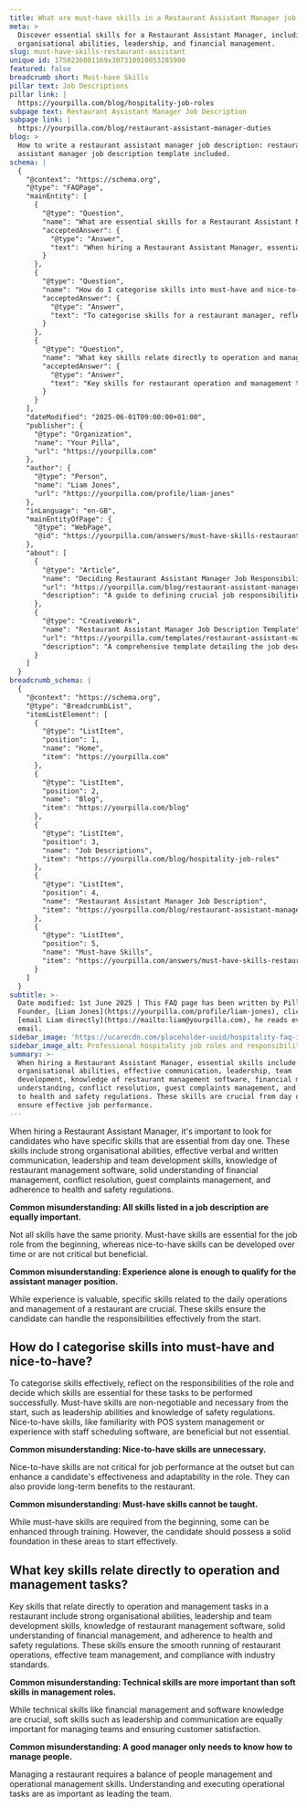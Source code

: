 ```yaml
---
title: What are must-have skills in a Restaurant Assistant Manager job description?
meta: >
  Discover essential skills for a Restaurant Assistant Manager, including
  organisational abilities, leadership, and financial management.
slug: must-have-skills-restaurant-assistant
unique id: 1750236081169x307310910053285900
featured: false
breadcrumb short: Must-have Skills
pillar text: Job Descriptions
pillar link: |
  https://yourpilla.com/blog/hospitality-job-roles
subpage text: Restaurant Assistant Manager Job Description
subpage link: |
  https://yourpilla.com/blog/restaurant-assistant-manager-duties
blog: >
  How to write a restaurant assistant manager job description: restaurant
  assistant manager job description template included.
schema: |
  {
    "@context": "https://schema.org",
    "@type": "FAQPage",
    "mainEntity": [
      {
        "@type": "Question",
        "name": "What are essential skills for a Restaurant Assistant Manager?",
        "acceptedAnswer": {
          "@type": "Answer",
          "text": "When hiring a Restaurant Assistant Manager, essential skills include: organisational abilities, effective communication, leadership, team development, knowledge of restaurant management software, financial management understanding, conflict resolution, guest complaints management, and adherence to health and safety regulations. These skills are crucial from day one to ensure effective job performance."
        }
      },
      {
        "@type": "Question",
        "name": "How do I categorise skills into must-have and nice-to-have for a restaurant manager?",
        "acceptedAnswer": {
          "@type": "Answer",
          "text": "To categorise skills for a restaurant manager, reflect on the role's responsibilities. Must-have skills, like leadership abilities and safety regulation knowledge, are essential from the start, while nice-to-have skills, such as POS management familiarity, are beneficial but not essential. Must-have skills are non-negotiable, ensuring immediate effectiveness, whereas nice-to-have skills can be developed over time."
        }
      },
      {
        "@type": "Question",
        "name": "What key skills relate directly to operation and management tasks in a restaurant?",
        "acceptedAnswer": {
          "@type": "Answer",
          "text": "Key skills for restaurant operation and management tasks include strong organisational abilities, leadership, team development skills, restaurant management software familiarity, solid understanding of financial management, and adherence to health and safety regulations. These skills are integral for managing daily operations, ensuring team efficiency, and maintaining industry compliance."
        }
      }
    ],
    "dateModified": "2025-06-01T09:00:00+01:00",
    "publisher": {
      "@type": "Organization",
      "name": "Your Pilla",
      "url": "https://yourpilla.com"
    },
    "author": {
      "@type": "Person",
      "name": "Liam Jones",
      "url": "https://yourpilla.com/profile/liam-jones"
    },
    "inLanguage": "en-GB",
    "mainEntityOfPage": {
      "@type": "WebPage",
      "@id": "https://yourpilla.com/answers/must-have-skills-restaurant-assistant"
    },
    "about": [
      {
        "@type": "Article",
        "name": "Deciding Restaurant Assistant Manager Job Responsibilities and Skills",
        "url": "https://yourpilla.com/blog/restaurant-assistant-manager-duties",
        "description": "A guide to defining crucial job responsibilities and necessary skills for a Restaurant Assistant Manager to ensure effective performance and operations."
      },
      {
        "@type": "CreativeWork",
        "name": "Restaurant Assistant Manager Job Description Template",
        "url": "https://yourpilla.com/templates/restaurant-assistant-manager-job-description",
        "description": "A comprehensive template detailing the job description for a Restaurant Assistant Manager to aid in accurate and efficient hiring."
      }
    ]
  }
breadcrumb_schema: |
  {
    "@context": "https://schema.org",
    "@type": "BreadcrumbList",
    "itemListElement": [
      {
        "@type": "ListItem",
        "position": 1,
        "name": "Home",
        "item": "https://yourpilla.com"
      },
      {
        "@type": "ListItem",
        "position": 2,
        "name": "Blog",
        "item": "https://yourpilla.com/blog"
      },
      {
        "@type": "ListItem",
        "position": 3,
        "name": "Job Descriptions",
        "item": "https://yourpilla.com/blog/hospitality-job-roles"
      },
      {
        "@type": "ListItem",
        "position": 4,
        "name": "Restaurant Assistant Manager Job Description",
        "item": "https://yourpilla.com/blog/restaurant-assistant-manager-duties"
      },
      {
        "@type": "ListItem",
        "position": 5,
        "name": "Must-have Skills",
        "item": "https://yourpilla.com/answers/must-have-skills-restaurant-assistant"
      }
    ]
  }
subtitle: >-
  Date modified: 1st June 2025 | This FAQ page has been written by Pilla
  Founder, [Liam Jones](https://yourpilla.com/profile/liam-jones), click to
  [email Liam directly](https://mailto:liam@yourpilla.com), he reads every
  email.
sidebar_image: 'https://ucarecdn.com/placeholder-uuid/hospitality-faq-image.jpg'
sidebar_image_alt: Professional hospitality job roles and responsibilities
summary: >-
  When hiring a Restaurant Assistant Manager, essential skills include:
  organisational abilities, effective communication, leadership, team
  development, knowledge of restaurant management software, financial management
  understanding, conflict resolution, guest complaints management, and adherence
  to health and safety regulations. These skills are crucial from day one to
  ensure effective job performance.
---
```

When hiring a Restaurant Assistant Manager, it's important to look for candidates who have specific skills that are essential from day one. These skills include strong organisational abilities, effective verbal and written communication, leadership and team development skills, knowledge of restaurant management software, solid understanding of financial management, conflict resolution, guest complaints management, and adherence to health and safety regulations.

**Common misunderstanding: All skills listed in a job description are equally important.**

Not all skills have the same priority. Must-have skills are essential for the job role from the beginning, whereas nice-to-have skills can be developed over time or are not critical but beneficial.

**Common misunderstanding: Experience alone is enough to qualify for the assistant manager position.**

While experience is valuable, specific skills related to the daily operations and management of a restaurant are crucial. These skills ensure the candidate can handle the responsibilities effectively from the start.

## How do I categorise skills into must-have and nice-to-have?

To categorise skills effectively, reflect on the responsibilities of the role and decide which skills are essential for these tasks to be performed successfully. Must-have skills are non-negotiable and necessary from the start, such as leadership abilities and knowledge of safety regulations. Nice-to-have skills, like familiarity with POS system management or experience with staff scheduling software, are beneficial but not essential.

**Common misunderstanding: Nice-to-have skills are unnecessary.**

Nice-to-have skills are not critical for job performance at the outset but can enhance a candidate's effectiveness and adaptability in the role. They can also provide long-term benefits to the restaurant.

**Common misunderstanding: Must-have skills cannot be taught.**

While must-have skills are required from the beginning, some can be enhanced through training. However, the candidate should possess a solid foundation in these areas to start effectively.

## What key skills relate directly to operation and management tasks?

Key skills that relate directly to operation and management tasks in a restaurant include strong organisational abilities, leadership and team development skills, knowledge of restaurant management software, solid understanding of financial management, and adherence to health and safety regulations. These skills ensure the smooth running of restaurant operations, effective team management, and compliance with industry standards.

**Common misunderstanding: Technical skills are more important than soft skills in management roles.**

While technical skills like financial management and software knowledge are crucial, soft skills such as leadership and communication are equally important for managing teams and ensuring customer satisfaction.

**Common misunderstanding: A good manager only needs to know how to manage people.**

Managing a restaurant requires a balance of people management and operational management skills. Understanding and executing operational tasks are as important as leading the team.
